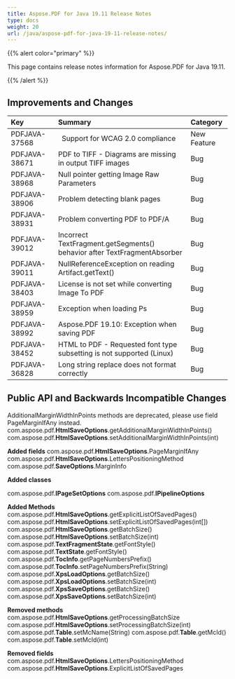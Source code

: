 ```yaml
---
title: Aspose.PDF for Java 19.11 Release Notes
type: docs
weight: 20
url: /java/aspose-pdf-for-java-19-11-release-notes/
---
```


{{% alert color="primary" %}} 

This page contains release notes information for Aspose.PDF for Java 19.11.

{{% /alert %}} 
## **Improvements and Changes**

|**Key**|**Summary**|**Category**|
| :- | :- | :- |
|PDFJAVA-37568|` `Support for WCAG 2.0 compliance|New Feature|
|PDFJAVA-38671    |PDF to TIFF - Diagrams are missing in output TIFF images|Bug|
|PDFJAVA-38968|Null pointer getting Image Raw Parameters|Bug|
|PDFJAVA-38906|Problem detecting blank pages|Bug|
|PDFJAVA-38931|Problem converting PDF to PDF/A|Bug|
|PDFJAVA-39012|Incorrect TextFragment.getSegments() behavior after TextFragmentAbsorber|Bug|
|PDFJAVA-39011|NullReferenceException on reading Artifact.getText()|Bug|
|PDFJAVA-38403|License is not set while converting Image To PDF|Bug|
|PDFJAVA-38959|Exception when loading Ps|Bug|
|PDFJAVA-38992   |Aspose.PDF 19.10: Exception when saving PDF|Bug|
|PDFJAVA-38452|HTML to PDF - Requested font type subsetting is not supported (Linux)|Bug|
|PDFJAVA-36828|Long string replace does not format correctly|Bug|
## **Public API and Backwards Incompatible Changes**
AdditionalMarginWidthInPoints methods are deprecated, please use field PageMarginIfAny instead.
com.aspose.pdf.**HtmlSaveOptions**.getAdditionalMarginWidthInPoints()
com.aspose.pdf.**HtmlSaveOptions**.setAdditionalMarginWidthInPoints(int)

**Added fields** 
com.aspose.pdf.**HtmlSaveOptions**.PageMarginIfAny
com.aspose.pdf.**HtmlSaveOptions**.LettersPositioningMethod
com.aspose.pdf.**SaveOptions**.MarginInfo

**Added classes**

com.aspose.pdf.**IPageSetOptions** 
com.aspose.pdf.**IPipelineOptions**

**Added Methods** 
com.aspose.pdf.**HtmlSaveOptions**.getExplicitListOfSavedPages()
com.aspose.pdf.**HtmlSaveOptions**.setExplicitListOfSavedPages(int[])
com.aspose.pdf.**HtmlSaveOptions**.getBatchSize()
com.aspose.pdf.**HtmlSaveOptions**.setBatchSize(int)
com.aspose.pdf.**TextFragmentState**.getFontStyle()
com.aspose.pdf.**TextState**.getFontStyle()
com.aspose.pdf.**TocInfo**.getPageNumbersPrefix()
com.aspose.pdf.**TocInfo**.setPageNumbersPrefix(String)
com.aspose.pdf.**XpsLoadOptions**.getBatchSize()
com.aspose.pdf.**XpsLoadOptions**.setBatchSize(int)
com.aspose.pdf.**XpsSaveOptions**.getBatchSize()
com.aspose.pdf.**XpsSaveOptions**.setBatchSize(int)

**Removed methods** 
com.aspose.pdf.**HtmlSaveOptions**.getProcessingBatchSize
com.aspose.pdf.**HtmlSaveOptions**.setProcessingBatchSize(int)
com.aspose.pdf.**Table**.setMcName(String)
com.aspose.pdf.**Table**.getMcId()
com.aspose.pdf.**Table**.setMcId(int)

**Removed fields** 
com.aspose.pdf.**HtmlSaveOptions**.LettersPositioningMethod
com.aspose.pdf.**HtmlSaveOptions**.ExplicitListOfSavedPages
